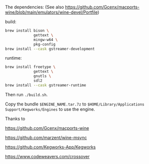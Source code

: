 The dependencies: (See also <https://github.com/Gcenx/macports-wine/blob/main/emulators/wine-devel/Portfile>)

build:

```bash
brew install bison \
             gettext \
             mingw-w64 \
             pkg-config
brew install --cask gstreamer-development
```

runtime:

```bash
brew install freetype \
             gettext \
             gnutls \
             sdl2
brew install --cask gstreamer-runtime
```

Then run `./build.sh`.

Copy the bundle `$ENGINE_NAME.tar.7z` to `$HOME/Library/Applications Support/Kegworks/Engines` to use the engine.

Thanks to

<https://github.com/Gcenx/macports-wine>

<https://github.com/marzent/wine-msync>

<https://github.com/Kegworks-App/Kegworks>

<https://www.codeweavers.com/crossover>
